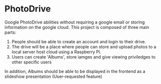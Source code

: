 # PhotoDrive
Google PhotoDrive abilities without requiring a google email or storing information on the google cloud. 
This project is composed of three main parts:
1. People should be able to create an account and login to their drive.
2. The drive will be a place where people can store and upload photos to a local server host cloud using a Raspberry Pi.
3. Users can create 'Albums', store iamges and give viewing priviledges to other specific users 

In addition, Albums should be able to be displayed in the frontend as a slideshow presentation (User-requested feature)
